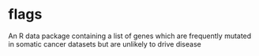 # flags
An R data package containing a list of genes which are frequently mutated in somatic cancer datasets but are unlikely to drive disease
